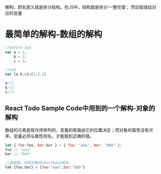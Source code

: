 解构，顾名思义就是拆分结构。在JS中，结构就是拆分‘一整坨值’，然后赋值给对应的变量

# 最简单的解构-数组的解构

```js
//before es6
var a = 1,
    b = 2,
    c = 3;

//es6
var [a,b,c]=[1,2,3]

a//1
b//2
c//3
```

## React Todo Sample Code中用到的一个解构-对象的解构

数组的元素是按次序排列的，变量的取值由它的位置决定；而对象的属性没有次序，变量必须与属性同名，才能取到正确的值。

```js
let { foo:foo, bar:bar } = { foo: "aaa", bar: "bbb" };
foo // "aaa"
bar // "bbb"

//高级版，利用对象的shorthand语法
let {foo,bar} = {foo:"aaa",bar:"bbb"}
```



